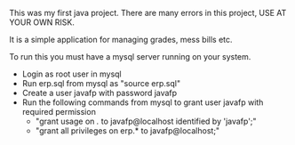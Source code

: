 This was my first java project. There are many errors in this project, USE AT YOUR OWN RISK.

It is a simple application for managing grades, mess bills etc.

To run this you must have a mysql server running on your system.

  - Login as root user in mysql
  - Run erp.sql from mysql as "source erp.sql"
  - Create a user javafp with password javafp
  - Run the following commands from mysql to grant user javafp with required permission
    - "grant usage on *.* to javafp@localhost identified by 'javafp';"
    - "grant all privileges on erp.* to javafp@localhost;"
